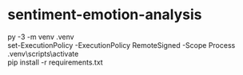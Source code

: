 # sentiment-emotion-analysis
py -3 -m venv .venv <br />
set-ExecutionPolicy -ExecutionPolicy RemoteSigned -Scope Process <br />
.venv\scripts\activate <br />
pip install -r requirements.txt <br />
